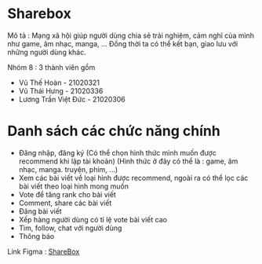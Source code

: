 <h1>Sharebox</h1>

Mô tả : Mạng xã hội giúp người dùng chia sẻ trải nghiệm, cảm nghĩ của mình như game, âm nhạc, manga, ... Đồng thời ta có thể kết bạn, giao lưu với những người dùng khác.

Nhóm 8 : 3 thành viên gồm 
+ Vũ Thế Hoàn - 21020321
+ Vũ Thái Hưng - 21020336
+ Lương Trần Việt Đức - 21020306

<h1>Danh sách các chức năng chính</h1> 
<ul>
  <li>Đăng nhập, đăng ký (Có thể chọn hình thức mình muốn được recommend khi lập tài khoản) (Hình thức ở đây có thể là : game, âm nhạc, manga. truyện, phim, ...)</li>
  <li>Xem các bài viết về loại hình được recommend, ngoài ra có thể lọc các bài viết theo loại hình mong muốn</li>
  <li>Vote để tăng rank cho bài viết</li>
  <li>Comment, share các bài viết</li>
  <li>Đăng bài viết</li>
  <li>Xếp hàng người dùng có tỉ lệ vote bài viết cao</li>
  <li>Tìm, follow, chat với người dùng</li>
  <li>Thông báo</li>
</ul>


Link Figma : [ShareBox](https://www.figma.com/design/lTLmlayUYdRb7D93wSjXQ7/Share-Box?node-id=0-1&t=1kyNQKOMfPFaK3Ir-1)
